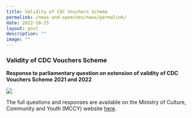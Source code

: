 ```yaml
---
title: Validity of CDC Vouchers Scheme
permalink: /news-and-speeches/news/permalink/
date: 2022-10-25
layout: post
description: ""
image: ""
---
```

### Validity of CDC Vouchers Scheme

**Response to parliamentary question on extension of validity of CDC Vouchers Scheme 2021 and 2022**

![](/images/NewsRoom/Parliament%20House.jpg)

The full questions and responses are available on the Ministry of Culture, Community and Youth (MCCY) website [here](https://www.mccy.gov.sg/about-us/news-and-resources/parliamentary-matters/2022/Oct/Validity-of-CDC-vouchers-scheme).